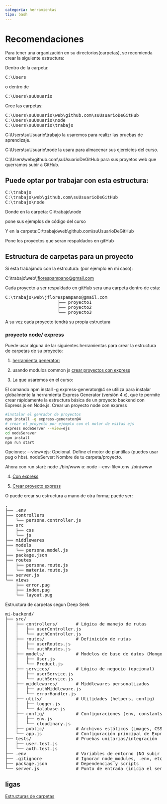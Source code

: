 ```yaml
---
categoría: herramientas
tipo: bash
---
```

# Recomendaciones

Para tener una organización en su directorios(carpetas), se recomienda crear la siguiente estructura:

Dentro de la carpeta:
<pre>
C:\Users
</pre>
o dentro de
<pre>
C:\Users\suUsuario
</pre>

Cree las carpetas:

<pre>
C:\Users\suUsuario\web\github.com\suUsuarioDeGitHub
C:\Users\suUsuario\node
C:\Users\suUsuario\trabajo
</pre>

C:\Users\suUsuario\trabajo la usaremos para realizr las pruebas de aprendizaje.

C:\Users\suUsuario\node la usara para almacenar sus ejercicios del curso.

C:\Users\web\github.com\suUsuarioDeGitHub para sus proyetos web que querramos subir a GitHub.

## Puede optar por trabajar con esta estructura:

<pre>
C:\trabajo
C:\trabajo\web\github.com\suUsuarioDeGitHub
C:\trabajo\node
</pre>

Donde en la carpeta: C:\trabajo\node

pone sus ejemplos de código del curso

Y en la carpeta:C:\trabajo\web\github.com\suUsuarioDeGitHub

Pone los proyectos que seran respaldados en gitHub

## Estructura de carpetas para un proyecto

Si esta trabajando con la estrcutura:
(por ejemplo en mi caso):

C:\trabajo\web\jflorespampano@gmail.com

Cada proyecto a ser respaldado en gitHub sera una carpeta dentro de esta:

<pre>
C:\trabajo\web\jflorespampano@gmail.com
                    ├── proyecto1
                    ├── proyecto2
                    └── proyecto3
</pre>

A su vez cada proyecto tendrá su propia estructura
 
### proyecto node/ express

Puede usar alguna de lar siguientes herramientas para crear la estructura de carpetas de su proyecto:

1. [herramienta generator:](https://expressjs.com/es/starter/generator.html)


2. usando modulos common js
[crear proyectos con express](https://expressjs.com/es/starter/generator.html)

3. La que usaremos en el curso:

El comando npm install -g express-generator@4 se utiliza para instalar globalmente la herramienta Express Generator (versión 4.x), que te permite crear rápidamente la estructura básica de un proyecto backend con Express.js en Node.js.
Crear un proyecto node con express 
```sh
#instalar el genrador de proyectos
npm install -g express-generator@4
# crear el proyecto por ejemplo con el motor de vsitas ejs
express nodeServer --view=ejs
cd nodeSerever
npm install
npm run start
```

Opciones:
--view=ejs: Opcional. Define el motor de plantillas (puedes usar pug o hbs).
nodeServer: Nombre de tu carpeta/proyecto.

Ahora con run start: node ./bin/www
o: node --env-file=.env ./bin/www

4. [Con express](https://www.npmjs.com/package/express)

5. [Crear proyecto express](https://www.npmjs.com/package/express-create-app)

O puede crear su estructura a mano de otra forma; puede ser:
<pre>
.
├── .env
├── controllers
│   └── persona.controller.js
├── src
│   ├── css
│   └── js
├── middlewares
├── models
│   └── persona.model.js
├── package.json
├── routes
│   ├── persona.route.js
│   └── materia.route.js
├── server.js
└── views
    ├── error.pug
    ├── index.pug
    └── layout.pug
</pre>

Estructura de carpetas segun Deep Seek

<pre>
mi-backend/
├── src/
│   ├── controllers/       # Lógica de manejo de rutas
│   │   ├── userController.js
│   │   └── authController.js
│   ├── routes/            # Definición de rutas
│   │   ├── userRoutes.js
│   │   └── authRoutes.js
│   ├── models/            # Modelos de base de datos (Mongoose/SQL)
│   │   ├── User.js
│   │   └── Product.js
│   ├── services/          # Lógica de negocio (opcional)
│   │   ├── userService.js
│   │   └── authService.js
│   ├── middlewares/       # Middlewares personalizados
│   │   ├── authMiddleware.js
│   │   └── errorHandler.js
│   ├── utils/             # Utilidades (helpers, config)
│   │   ├── logger.js
│   │   └── database.js
│   ├── config/            # Configuraciones (env, constants)
│   │   ├── env.js
│   │   └── cloudinary.js
│   ├── public/            # Archivos estáticos (images, CSS)
│   └── app.js             # Configuración principal de Express
├── tests/                 # Pruebas unitarias/integración
│   ├── user.test.js
│   └── auth.test.js
├── .env                   # Variables de entorno (NO subir a Git)
├── .gitignore             # Ignorar node_modules, .env, etc.
├── package.json           # Dependencias y scripts
└── server.js              # Punto de entrada (inicia el servidor)
</pre>

## ligas

[Estructuras de carpetas](https://www.webreactiva.com/blog/organizar-estructura-proyecto-incremental)